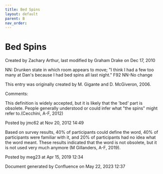 ```yaml
---
title: Bed Spins
layout: default
parent: B
nav_order:
---
```


# Bed Spins

Created by  Zachary Arthur, last modified by  Graham Drake on Dec 17, 2010

NN: Drunken state in which room appears to move; &quot;I think I had a few too many at Dan's because I had bed spins all last night.&quot; F92 NN-No change 

This entry was originally created by M. Gigante and D. McGiveron, 2006.

Comments:

This definition is widely accepted, but it is likely that the 'bed' part is obsolete. People generally understood or could infer what &quot;the spins&quot; might refer to.(Cecchini, A-F, 2012)

Posted by jmc62 at Nov 20, 2012 14:49

Based on survey results, 40% of participants could define the word, 40% of participants were familiar with it, and 20% of participants had no idea what the word meant. These results indicated that the word is not obsolete, but it is not used very much anymore (M Gillanders, A-F, 2019).

Posted by meg23 at Apr 15, 2019 12:34

Document generated by Confluence on May 22, 2023 12:37


